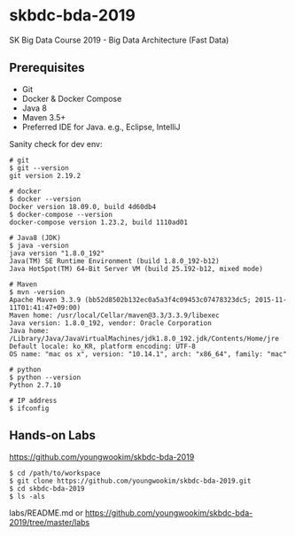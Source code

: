 # skbdc-bda-2019

SK Big Data Course 2019 - Big Data Architecture (Fast Data)

## Prerequisites
- Git
- Docker & Docker Compose
- Java 8
- Maven 3.5+
- Preferred IDE for Java. e.g., Eclipse, IntelliJ

Sanity check for dev env:
```
# git
$ git --version
git version 2.19.2

# docker
$ docker --version
Docker version 18.09.0, build 4d60db4
$ docker-compose --version
docker-compose version 1.23.2, build 1110ad01

# Java8 (JDK)
$ java -version
java version "1.8.0_192"
Java(TM) SE Runtime Environment (build 1.8.0_192-b12)
Java HotSpot(TM) 64-Bit Server VM (build 25.192-b12, mixed mode)

# Maven
$ mvn -version
Apache Maven 3.3.9 (bb52d8502b132ec0a5a3f4c09453c07478323dc5; 2015-11-11T01:41:47+09:00)
Maven home: /usr/local/Cellar/maven@3.3/3.3.9/libexec
Java version: 1.8.0_192, vendor: Oracle Corporation
Java home: /Library/Java/JavaVirtualMachines/jdk1.8.0_192.jdk/Contents/Home/jre
Default locale: ko_KR, platform encoding: UTF-8
OS name: "mac os x", version: "10.14.1", arch: "x86_64", family: "mac"

# python
$ python --version
Python 2.7.10

# IP address
$ ifconfig

```

## Hands-on Labs
https://github.com/youngwookim/skbdc-bda-2019
```
$ cd /path/to/workspace
$ git clone https://github.com/youngwookim/skbdc-bda-2019.git
$ cd skbdc-bda-2019
$ ls -als

```

labs/README.md or https://github.com/youngwookim/skbdc-bda-2019/tree/master/labs
